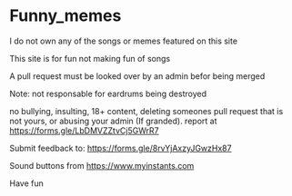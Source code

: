 # Funny_memes
 I do not own any of the songs or memes featured on this site


 This site is for fun not making fun of songs

 A pull request must be looked over by an admin befor being merged

 Note: not responsable for eardrums being destroyed

 no bullying, insulting, 18+ content, deleting someones pull request that is not yours, or abusing your admin (If granded). report at https://forms.gle/LbDMVZZtvCj5GWrR7

 Submit feedback to: https://forms.gle/8rvYjAxzyJGwzHx87

Sound buttons from https://www.myinstants.com

 Have fun 
